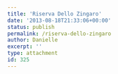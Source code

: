 ```yaml
---
title: 'Riserva Dello Zingaro'
date: '2013-08-18T21:33:06+00:00'
status: publish
permalink: /riserva-dello-zingaro
author: Danielle
excerpt: ''
type: attachment
id: 325
---
```

<!DOCTYPE html PUBLIC "-//W3C//DTD HTML 4.0 Transitional//EN" "http://www.w3.org/TR/REC-html40/loose.dtd">
<?xml encoding="UTF-8">
